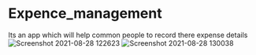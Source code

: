 # Expence_management
Its an app which will help common people 
to record there expense details![Screenshot 2021-08-28 122623](https://user-images.githubusercontent.com/78200403/131210089-4a631989-d79b-45cf-8487-b4130b59bd42.png)
![Screenshot 2021-08-28 130038](https://user-images.githubusercontent.com/78200403/131210301-66ee76a9-bdeb-4d0d-93c9-3dad87108a85.png)

